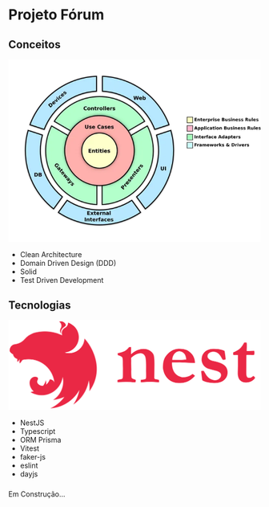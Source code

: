 # Projeto Fórum 

## Conceitos
![Image](img/clean.png)
- Clean Architecture
- Domain Driven Design (DDD)
- Solid 
- Test Driven Development

## Tecnologias
![Image](img/nest.svg)
- NestJS
- Typescript
- ORM Prisma
- Vitest
- faker-js
- eslint
- dayjs


###
Em Construção...

